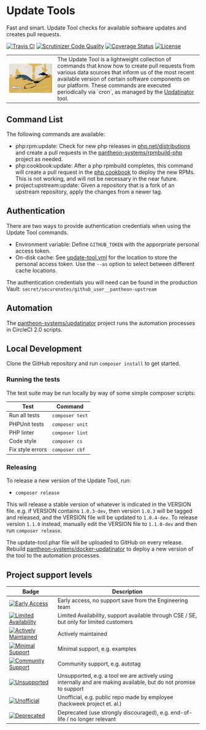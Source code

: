 # Update Tools

Fast and smart. Update Tool checks for available software updates and creates pull requests.

[![Travis CI](https://travis-ci.org/pantheon-systems/update-tool.svg?branch=master)](https://travis-ci.org/pantheon-systems/update-tool)
[![Scrutinizer Code Quality](https://scrutinizer-ci.com/g/pantheon-systems/update-tool/badges/quality-score.png?b=master)](https://scrutinizer-ci.com/g/pantheon-systems/update-tool/?branch=master)
[![Coverage Status](https://coveralls.io/repos/github/pantheon-systems/update-tool/badge.svg?branch=master)](https://coveralls.io/github/pantheon-systems/update-tool?branch=master) 
[![License](https://img.shields.io/badge/license-MIT-408677.svg)](LICENSE)

<table><tr width="25%"><td><img alt="Detinator" src="docs/images/roadrunner.png"/></td><td width="75%" valign="top">
The Update Tool is a lightweight collection of commands that know how to create 
pull requests from various data sources that inform us of the most recent available
version of certain software components on our platform. These commands are executed
periodically via `cron`, as managed by the 
<a href="https://github.com/pantheon-systems/updatinator">Updatinator</a> tool.
</td></tr></table>

## Command List

The following commands are available:

- php:rpm:update: Check for new php releases in [php.net/distributions](http://php.net/distributions) and create a pull requests in the [pantheon-systems/rpmbuild-php](https://github.com/pantheon-systems/rpmbuild-php) project as needed.
- php:cookbook:update: After a php rpmbuild completes, this command will create a pull request in the [php cookbook](https://github.com/pantheon-cookbooks/php) to deploy the new RPMs. This is not working, and will not be necessary in the near future.
- project:upstream:update: Given a repository that is a fork of an upstream repository, apply the changes from a newer tag.

## Authentication

There are two ways to provide authentication credentials when using the Update Tool commands.

- Environment variable: Define `GITHUB_TOKEN` with the apporpriate personal access token.
- On-disk cache: See [update-tool.yml](update-tool.yml) for the location to store the personal access token. Use the `--as` option to select between different cache locations.

The authentication credentials you will need can be found in the production Vault: `secret/securenotes/github_user__pantheon-upstream`

## Automation

The [pantheon-systems/updatinator](https://github.com/pantheon-systems/updatinator) project runs the automation processes in CircleCI 2.0 scripts.

## Local Development

Clone the GitHub repository and run `composer install` to get started.

### Running the tests

The test suite may be run locally by way of some simple composer scripts:

| Test             | Command
| ---------------- | ---
| Run all tests    | `composer test`
| PHPUnit tests    | `composer unit`
| PHP linter       | `composer lint`
| Code style       | `composer cs`     
| Fix style errors | `composer cbf`

### Releasing

To release a new version of the Update Tool, run:

- `composer release`

This will release a stable version of whatever is indicated in the VERSION file. e.g. if VERSION contains `1.0.3-dev`, then version `1.0.3` will be tagged and released, and the VERSION file will be updated to `1.0.4-dev`. To release version `1.1.0` instead, manually edit the VERSION file to `1.1.0-dev` and then run `composer release`.

The update-tool.phar file will be uploaded to GitHub on every release. Rebuild [pantheon-systems/docker-updatinator](https://github.com/pantheon-systems/docker-updatinator) to deploy a new version of the tool to the automation processes.

## Project support levels

| Badge | Description
| ----- | -----------
| [![Early Access](https://img.shields.io/badge/pantheon-EARLY_ACCESS-yellow?logo=pantheon&color=FFDC28&style=for-the-badge)](https://github.com/topics/early-access?q=org%3Apantheon-systems "Early access, no support save from the Engineering team")      | Early access, no support save from the Engineering team
| [![Limited Availability](https://img.shields.io/badge/pantheon-LIMITED_AVAILABILTY-yellow?logo=pantheon&color=FFDC28&style=for-the-badge)](https://github.com/topics/limited-availability?q=org%3Apantheon-systems "Limited Availability, support available through CSE / SE, but only for limited customers")      | Limited Availability, support available through CSE / SE, but only for limited customers
| [![Actively Maintained](https://img.shields.io/badge/pantheon-actively_maintained-yellow?logo=pantheon&color=FFDC28&style=for-the-badge)](https://github.com/topics/actively-maintained?q=org%3Apantheon-systems "Actively maintained")      | Actively maintained
| [![Minimal Support](https://img.shields.io/badge/pantheon-minimal_support-yellow?logo=pantheon&color=FFDC28&style=for-the-badge)](https://github.com/topics/minimal-support?q=org%3Apantheon-systems "Minimal support, e.g. examples")      | Minimal support, e.g. examples
| [![Community Support](https://img.shields.io/badge/pantheon-community_support-yellow?logo=pantheon&color=FFDC28&style=for-the-badge)](https://github.com/topics/community-support?q=org%3Apantheon-systems "Community support, e.g. autotag")      | Community support, e.g. autotag
| [![Unsupported](https://img.shields.io/badge/pantheon-unsupported-yellow?logo=pantheon&color=FFDC28&style=for-the-badge)](https://github.com/topics/unsupported?q=org%3Apantheon-systems "Unsupported, e.g. a tool we are actively using internally and are making available, but do not promise to support")      | Unsupported, e.g. a tool we are actively using internally and are making available, but do not promise to support
| [![Unofficial](https://img.shields.io/badge/pantheon-unofficial-yellow?logo=pantheon&color=FFDC28&style=for-the-badge)](https://github.com/topics/unofficial?q=org%3Apantheon-systems "Unofficial, e.g. public repo made by employee (hackweek project et. al.)")      | Unofficial, e.g. public repo made by employee (hackweek project et. al.)
| [![Deprecated](https://img.shields.io/badge/pantheon-deprecated-yellow?logo=pantheon&color=FFDC28&style=for-the-badge)](https://github.com/topics/unofficial?q=org%3Apantheon-systems "Deprecated (use strongly discouraged), e.g. end-of-life / no longer relevant")      | Deprecated (use strongly discouraged), e.g. end-of-life / no longer relevant
